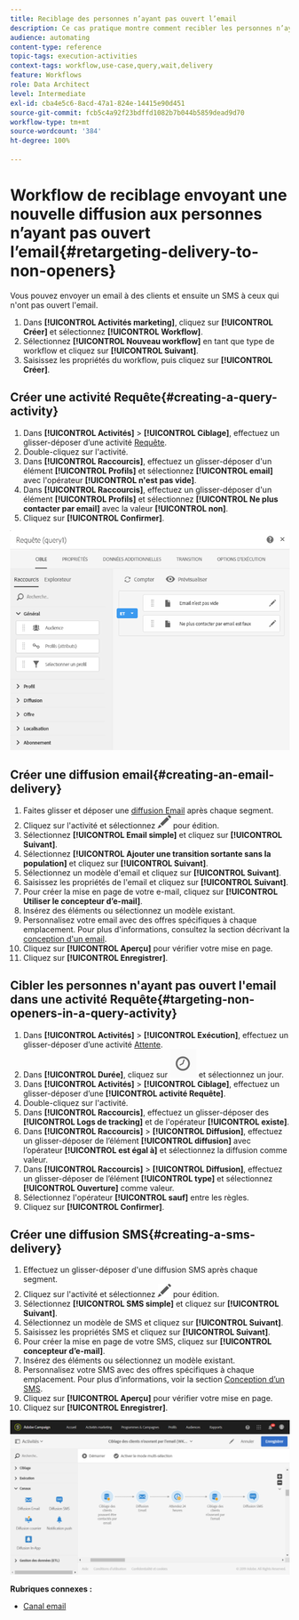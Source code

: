 ```yaml
---
title: Reciblage des personnes n’ayant pas ouvert l’email
description: Ce cas pratique montre comment recibler les personnes n’ayant pas ouvert l’email.
audience: automating
content-type: reference
topic-tags: execution-activities
context-tags: workflow,use-case,query,wait,delivery
feature: Workflows
role: Data Architect
level: Intermediate
exl-id: cba4e5c6-8acd-47a1-824e-14415e90d451
source-git-commit: fcb5c4a92f23bdffd1082b7b044b5859dead9d70
workflow-type: tm+mt
source-wordcount: '384'
ht-degree: 100%

---
```


# Workflow de reciblage envoyant une nouvelle diffusion aux personnes n’ayant pas ouvert l’email{#retargeting-delivery-to-non-openers}

Vous pouvez envoyer un email à des clients et ensuite un SMS à ceux qui n&#39;ont pas ouvert l&#39;email.

1. Dans **[!UICONTROL Activités marketing]**, cliquez sur **[!UICONTROL Créer]** et sélectionnez **[!UICONTROL Workflow]**.
1. Sélectionnez **[!UICONTROL Nouveau workflow]** en tant que type de workflow et cliquez sur **[!UICONTROL Suivant]**.
1. Saisissez les propriétés du workflow, puis cliquez sur **[!UICONTROL Créer]**.

## Créer une activité Requête{#creating-a-query-activity}

1. Dans **[!UICONTROL Activités]** > **[!UICONTROL Ciblage]**, effectuez un glisser-déposer d’une activité [Requête](../../automating/using/query.md).
1. Double-cliquez sur l&#39;activité.
1. Dans **[!UICONTROL Raccourcis]**, effectuez un glisser-déposer d&#39;un élément **[!UICONTROL Profils]** et sélectionnez **[!UICONTROL email]** avec l&#39;opérateur **[!UICONTROL n&#39;est pas vide]**.
1. Dans **[!UICONTROL Raccourcis]**, effectuez un glisser-déposer d&#39;un élément **[!UICONTROL Profils]** et sélectionnez **[!UICONTROL Ne plus contacter par email]** avec la valeur **[!UICONTROL non]**.
1. Cliquez sur **[!UICONTROL Confirmer]**.

![](assets/wf-complement-query.png)

## Créer une diffusion email{#creating-an-email-delivery}

1. Faites glisser et déposer une [diffusion Email](../../automating/using/email-delivery.md) après chaque segment.
1. Cliquez sur l&#39;activité et sélectionnez ![](assets/edit_darkgrey-24px.png) pour édition.
1. Sélectionnez **[!UICONTROL Email simple]** et cliquez sur **[!UICONTROL Suivant]**.
1. Sélectionnez **[!UICONTROL Ajouter une transition sortante sans la population]** et cliquez sur **[!UICONTROL Suivant]**.
1. Sélectionnez un modèle d&#39;email et cliquez sur **[!UICONTROL Suivant]**.
1. Saisissez les propriétés de l&#39;email et cliquez sur **[!UICONTROL Suivant]**.
1. Pour créer la mise en page de votre e-mail, cliquez sur **[!UICONTROL Utiliser le concepteur d’e-mail]**.
1. Insérez des éléments ou sélectionnez un modèle existant.
1. Personnalisez votre email avec des offres spécifiques à chaque emplacement. Pour plus d&#39;informations, consultez la section décrivant la [conception d&#39;un email](../../designing/using/designing-from-scratch.md#designing-an-email-content-from-scratch).
1. Cliquez sur **[!UICONTROL Aperçu]** pour vérifier votre mise en page.
1. Cliquez sur **[!UICONTROL Enregistrer]**.

## Cibler les personnes n&#39;ayant pas ouvert l&#39;email dans une activité Requête{#targeting-non-openers-in-a-query-activity}

1. Dans **[!UICONTROL Activités]** > **[!UICONTROL Exécution]**, effectuez un glisser-déposer d’une activité [Attente](../../automating/using/wait.md).
1. Dans **[!UICONTROL Durée]**, cliquez sur ![](assets/duration-icon.png) et sélectionnez un jour.
1. Dans **[!UICONTROL Activités]** > **[!UICONTROL Ciblage]**, effectuez un glisser-déposer d’une **[!UICONTROL activité Requête]**.
1. Double-cliquez sur l&#39;activité.
1. Dans **[!UICONTROL Raccourcis]**, effectuez un glisser-déposer des **[!UICONTROL Logs de tracking]** et de l&#39;opérateur **[!UICONTROL existe]**.
1. Dans **[!UICONTROL Raccourcis]** > **[!UICONTROL Diffusion]**, effectuez un glisser-déposer de l’élément **[!UICONTROL diffusion]** avec l’opérateur **[!UICONTROL est égal à]** et sélectionnez la diffusion comme valeur.
1. Dans **[!UICONTROL Raccourcis]** > **[!UICONTROL Diffusion]**, effectuez un glisser-déposer de l’élément **[!UICONTROL type]** et sélectionnez **[!UICONTROL Ouverture]** comme valeur.
1. Sélectionnez l&#39;opérateur **[!UICONTROL sauf]** entre les règles.
1. Cliquez sur **[!UICONTROL Confirmer]**.

## Créer une diffusion SMS{#creating-a-sms-delivery}

1. Effectuez un glisser-déposer d&#39;une diffusion SMS après chaque segment.
1. Cliquez sur l&#39;activité et sélectionnez ![](assets/edit_darkgrey-24px.png) pour édition.
1. Sélectionnez **[!UICONTROL SMS simple]** et cliquez sur **[!UICONTROL Suivant]**.
1. Sélectionnez un modèle de SMS et cliquez sur **[!UICONTROL Suivant]**.
1. Saisissez les propriétés SMS et cliquez sur **[!UICONTROL Suivant]**.
1. Pour créer la mise en page de votre SMS, cliquez sur **[!UICONTROL concepteur d’e-mail]**.
1. Insérez des éléments ou sélectionnez un modèle existant.
1. Personnalisez votre SMS avec des offres spécifiques à chaque emplacement.
Pour plus d’informations, voir la section [Conception d’un SMS](../../channels/using/creating-an-sms-message.md).
1. Cliquez sur **[!UICONTROL Aperçu]** pour vérifier votre mise en page.
1. Cliquez sur **[!UICONTROL Enregistrer]**.

![](assets/wf-retargeting-non-openers.png)

**Rubriques connexes :**

* [Canal email](../../channels/using/creating-an-email.md)
